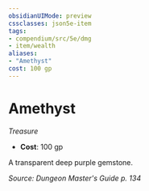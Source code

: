 ```yaml
---
obsidianUIMode: preview
cssclasses: json5e-item
tags:
- compendium/src/5e/dmg
- item/wealth
aliases: 
- "Amethyst"
cost: 100 gp
---
```

# Amethyst
*Treasure*  

- **Cost**: 100 gp

A transparent deep purple gemstone.

*Source: Dungeon Master's Guide p. 134*